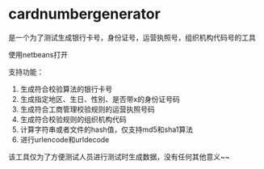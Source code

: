 # cardnumbergenerator
是一个为了测试生成银行卡号，身份证号，运营执照号，组织机构代码号的工具

使用netbeans打开

支持功能：
1. 生成符合校验算法的银行卡号
2. 生成指定地区、生日、性别、是否带x的身份证号码
3. 生成符合工商管理校验规则的运营执照号码
4. 生成符合校验规则的组织机构代码
5. 计算字符串或者文件的hash值，仅支持md5和sha1算法
6. 进行urlencode和urldecode

该工具仅为了方便测试人员进行测试时生成数据，没有任何其他意义~~
